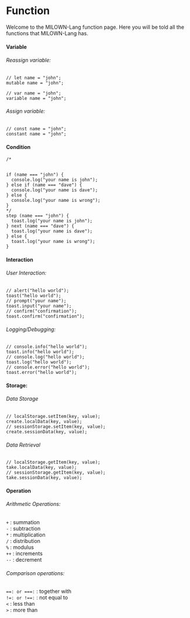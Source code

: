 # Function
Welcome to the MILOWN-Lang function page. Here you will be told all the functions that MILOWN-Lang has.
#### Variable
###### Reassign variable:
```
// let name = "john";
mutable name = "john";
```
```
// var name = "john";
variable name = "john";
```
###### Assign variable:
```
// const name = "john";
constant name = "john";
```
#### Condition
```
/*


if (name === "john") {
  console.log("your name is john");
} else if (name === "dave") {
  console.log("your name is dave");
} else {
  console.log("your name is wrong");
}
*/
step (name === "john") {
  toast.log("your name is john");
} next (name === "dave") {
  toast.log("your name is dave");
} else {
  toast.log("your name is wrong");
}
```
#### Interaction
###### User Interaction:
```
// alert("hello world");
toast("hello world");
// prompt("your name");
toast.input("your name");
// confirm("confirmation");
toast.confirm("confirmation");
```
###### Logging/Debugging:
```
// console.info("hello world");
toast.info("hello world");
// console.log("hello world");
toast.log("hello world");
// console.error("hello world");
toast.error("hello world");
```
#### Storage:
###### Data Storage
```
// localStorage.setItem(key, value);
create.localData(key, value);
// sessionStorage.setItem(key, value);
create.sessionData(key, value);
```
###### Data Retrieval
```
// localStorage.getItem(key, value);
take.localData(key, value);
// sessionStorage.getItem(key, value);
take.sessionData(key, value);
```
#### Operation
###### Arithmetic Operations:
```+``` : summation  
```-``` : subtraction  
```*``` : multiplication  
```/``` : distribution  
```%``` : modulus  
```++``` : increments  
```--``` : decrement  
###### Comparison operations:
```==: or ===:``` : together with  
```!=: or !==:``` : not equal to  
```<``` : less than  
```>``` : more than  
